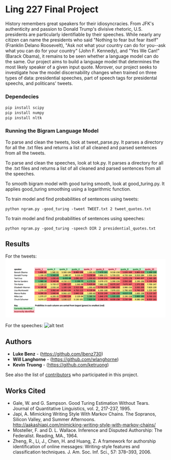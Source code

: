 # Ling 227 Final Project

History remembers great speakers for their idiosyncracies. From JFK's authenticity and passion to Donald Trump's divisive rhetoric, U.S. presidents are particularly identifiable by their speeches. While nearly any citizen can name the presidents who said "Nothing to fear but fear itself" (Franklin Delano Roosevelt), "Ask not what your country can do for you--ask what you can do for your country" (John F. Kennedy), and "Yes We Can!" (Barack Obama), it remains to be seen whether a language model can do the same. Our project aims to build a language model that determines the most likely speaker of a given input quote. Morover, our project seeks to investigate how the model discernability changes when trained on three types of data: presidential speeches, part of speech tags for presidental speechs, and politicans' tweets.

### Dependecies
```
pip install scipy
pip install numpy
pip install nltk
```
### Running the Bigram Language Model 

To parse and clean the tweets, look at tweet_parse.py. It parses a directory for all the .txt files and returns a list of all cleaned and parsed sentences from all the tweets.

To parse and clean the speeches, look at tok.py. It parses a directory for all the .txt files and returns a list of all cleaned and parsed sentences from all the speeches.

To smooth bigram model with good turing smooth, look at good_turing.py. It applies good_turing smoothing using a logarithmic function. 


To train model and find probabilities of sentences using tweets:

```
python ngram.py -good_turing -tweet TWEET.txt 2 tweet_quotes.txt
```

To train model and find probabilities of sentences using speeches:

```
python ngram.py -good_turing -speech DIR 2 presidential_quotes.txt
```

## Results
For the tweets:
![alt text](https://github.com/lbenz730/LING_227_Final_Project/blob/master/tweet_results.png)

For the speeches:
![alt text](https://github.com/lbenz730/LING_227_Final_Project/blob/master/presidential_results.png)

## Authors

* **Luke Benz** - (https://github.com/lbenz730)
* **Will Langhorne** - (https://github.com/wlanghorne)
* **Kevin Truong** - (https://github.com/ketruong)

See also the list of [contributors](https://github.com/lbenz730/LING_227_Final_Project/graphs/contributors) who participated in this project.


## Works Cited

* Gale, W. and G. Sampson. Good Turing Estimation Without Tears. Journal of Quantitative Linguistics, vol. 2, 217-237, 1995.
* Japi, A. Mimicking Writing Style With Markov Chains. The Sopranos, Silicon Valley, and Summer Afternoons. http://aakashjapi.com/mimicking-writing-style-with-markov-chains/
* Mosteller, F. and D. L. Wallace. Inference and Disputed Authorship: The Federalist. Reading, MA., 1964.
* Zheng, R., Li, J., Chen, H. and Huang, Z. A framework for authorship identification of online messages: Writing-style features and classification techniques. J. Am. Soc. Inf. Sci., 57: 378–393, 2006.
